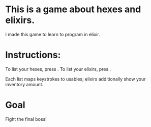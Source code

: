 # This is a game about hexes and elixirs.
I made this game to learn to program in elixir.

# Instructions:
To list your hexes, press <key>.
To list your elixirs, pres <key>.

Each list maps keystrokes to usables; elixirs additionally show your inventory amount.

# Goal
Fight the final boss!
